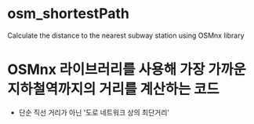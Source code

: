 # osm_shortestPath
Calculate the distance to the nearest subway station using OSMnx library

# OSMnx 라이브러리를 사용해 가장 가까운 지하철역까지의 거리를 계산하는 코드 
- 단순 직선 거리가 아닌 '도로 네트워크 상의 최단거리'
